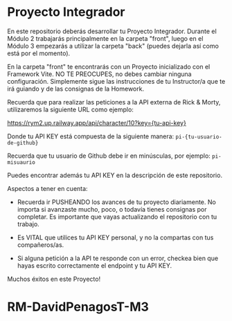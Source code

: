 # Proyecto Integrador

En este repositorio deberás desarrollar tu Proyecto Integrador. Durante el Módulo 2 trabajarás principalmente en la carpeta "front", luego en el Módulo 3 empezarás a utilizar la carpeta "back" (puedes dejarla así como está por el momento).

En la carpeta "front" te encontrarás con un Proyecto inicializado con el Framework Vite. NO TE PREOCUPES, no debes cambiar ninguna configuración. Simplemente sigue las instrucciones de tu Instructor/a que te irá guiando y de las consignas de la Homework.

Recuerda que para realizar las peticiones a la API externa de Rick & Morty, utilizaremos la siguiente URL como ejemplo:

https://rym2.up.railway.app/api/character/10?key={tu-api-key}

Donde tu API KEY está compuesta de la siguiente manera: `pi-{tu-usuario-de-github}`

Recuerda que tu usuario de Github debe ir en minúsculas, por ejemplo: `pi-misuaurio`

Puedes encontrar además tu API KEY en la descripción de este repositorio.

Aspectos a tener en cuenta:

- Recuerda ir PUSHEANDO los avances de tu proyecto diariamente. No importa si avanzaste mucho, poco, o todavía tienes consignas por completar. Es importante que vayas actualizando el repositorio con tu trabajo.

- Es VITAL que utilices tu API KEY personal, y no la compartas con tus compañeros/as. 

- Si alguna petición a la API te responde con un error, checkea bien que hayas escrito correctamente el endpoint y tu API KEY.

Muchos éxitos en este Proyecto! 
# RM-DavidPenagosT-M3
